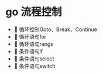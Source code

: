 # go 流程控制

* 📄 循环控制Goto、Break、Continue
* 📄 循环语句for
* 📄 循环语句range
* 📄 条件语句if
* 📄 条件语句select
* 📄 条件语句switch

　　‍

　　‍
